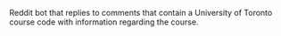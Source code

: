 Reddit bot that replies to comments that contain a University of Toronto course code with information regarding the course.
